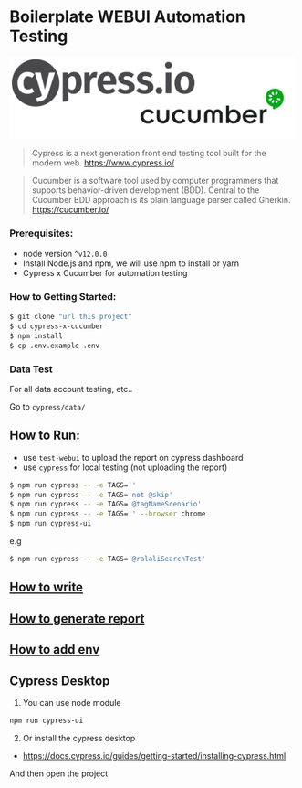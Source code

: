 #  Boilerplate WEBUI Automation Testing

<img src="docs/img/cypress_cucumber_logo.png" width="500"/>

> Cypress is a next generation front end testing tool built for the modern web. https://www.cypress.io/

> Cucumber is a software tool used by computer programmers that supports behavior-driven development (BDD). Central to the Cucumber BDD approach is its plain language parser called Gherkin. https://cucumber.io/

### Prerequisites:

- node version `^v12.0.0`
- Install Node.js and npm, we will use npm to install or yarn
- Cypress x Cucumber for automation testing

### How to Getting Started:

```sh
$ git clone "url this project"
$ cd cypress-x-cucumber
$ npm install
$ cp .env.example .env
```

### Data Test 
For all data account testing, etc..

Go to `cypress/data/`

## How to Run:

- use `test-webui` to upload the report on cypress dashboard
- use `cypress` for local testing (not uploading the report)

```sh
$ npm run cypress -- -e TAGS=''
$ npm run cypress -- -e TAGS='not @skip'
$ npm run cypress -- -e TAGS='@tagNameScenario'
$ npm run cypress -- -e TAGS='' --browser chrome
$ npm run cypress-ui
```

e.g
```sh
$ npm run cypress -- -e TAGS='@ralaliSearchTest'
```

## [How to write](docs/)

## [How to generate report](docs/Report.md)

## [How to add env](docs/Env.md)

## Cypress Desktop

1. You can use node module
```sh
npm run cypress-ui
```

2. Or install the cypress desktop
- https://docs.cypress.io/guides/getting-started/installing-cypress.html

And then open the project
